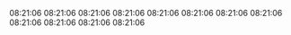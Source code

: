 08:21:06
08:21:06
08:21:06
08:21:06
08:21:06
08:21:06
08:21:06
08:21:06
08:21:06
08:21:06
08:21:06
08:21:06
